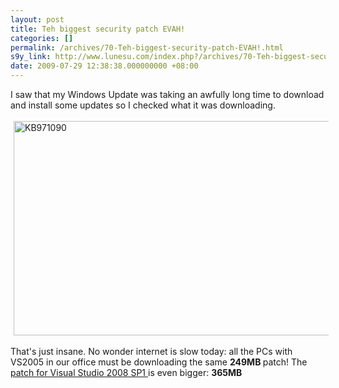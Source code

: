 ```yaml
---
layout: post
title: Teh biggest security patch EVAH!
categories: []
permalink: /archives/70-Teh-biggest-security-patch-EVAH!.html
s9y_link: http://www.lunesu.com/index.php?/archives/70-Teh-biggest-security-patch-EVAH!.html
date: 2009-07-29 12:38:38.000000000 +08:00
---
```

I saw that my Windows Update was taking an awfully long time to download and install some updates so I checked what it was downloading. <br />
<br />
<a class='serendipity_image_link' href='http://support.microsoft.com/kb/971090/'><!-- s9ymdb:60 --><img class="serendipity_image_center" width="566" height="343" style="border: 0px; padding-left: 5px; padding-right: 5px;" src="http://www.lunesu.com/uploads/vs2005securitypatch.png" alt="KB971090" /></a><br />
<br />
That's just insane. No wonder internet is slow today: all the PCs with VS2005 in our office must be downloading the same <strong>249MB </strong>patch! The <a href="http://www.microsoft.com/downloads/details.aspx?familyid=294de390-3c94-49fb-a014-9a38580e64cb&displaylang=en" title="Visual Studio 2008 Service Pack 1 ATL Security Update">patch for Visual Studio 2008 SP1 </a> is even bigger: <strong>365MB</strong>
